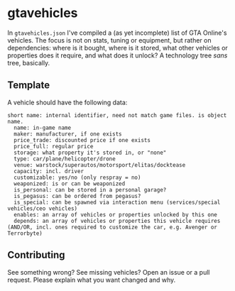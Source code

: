 # gtavehicles
In `gtavehicles.json` I've compiled a (as yet incomplete) list of GTA Online's vehicles. The focus is not on stats, tuning or equipment, but  rather on dependencies: where is it bought, where is it stored, what other vehicles or properties does it require, and what does it unlock? A technology tree *sans* tree, basically.

## Template

A vehicle should have the following  data:

```
short name: internal identifier, need not match game files. is object name.
  name: in-game name
  maker: manufacturer, if one exists
  price_trade: discounted price if one exists
  price_full: regular price
  storage: what property it's stored in, or "none"
  type: car/plane/helicopter/drone
  venue: warstock/superautos/motorsport/elitas/docktease
  capacity: incl. driver
  customizable: yes/no (only respray = no)
  weaponized: is or can be weaponized
  is_personal: can be stored in a personal garage?
  is_pegasus: can be ordered from pegasus?
  is_special: can be spawned via interaction menu (services/special vehicles/ceo vehicles)
  enables: an array of vehicles or properties unlocked by this one
  depends: an array of vehicles or properties this vehicle requires (AND/OR, incl. ones required to customize the car, e.g. Avenger or Terrorbyte)
```

## Contributing

See something wrong? See missing vehicles? Open an issue or a pull request. Please explain what you want changed and why.
